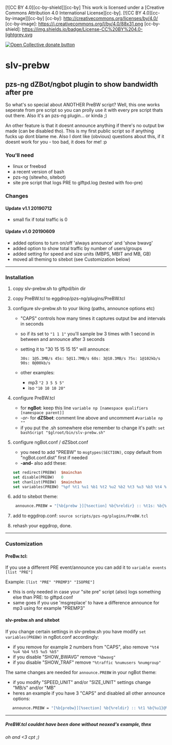 [![CC BY 4.0][cc-by-shield]][cc-by]
This work is licensed under a [Creative Commons Attribution 4.0 International License][cc-by].
[![CC BY 4.0][cc-by-image]][cc-by]
[cc-by]: http://creativecommons.org/licenses/by/4.0/
[cc-by-image]: https://i.creativecommons.org/l/by/4.0/88x31.png
[cc-by-shield]: https://img.shields.io/badge/License-CC%20BY%204.0-lightgrey.svg

 <span class="badge-opencollective"><a href="https://github.com/ZarTek-Creole/DONATE" title="Donate to this project"><img src="https://img.shields.io/badge/open%20collective-donate-yellow.svg" alt="Open Collective donate button" /></a></span>
# slv-prebw

## pzs-ng dZBot/ngbot plugin to show bandwidth after pre

So what's so special about ANOTHER PreBW script? Well, this one works
seperate from pre script so you can prolly use it with every pre script
thats out there. Also it's an pzs-ng plugin... or kinda ;)

An other feature is that it doesnt announce anything if there's no output bw
made (can be disabled tho). This is my first public script so if anything
fucks up dont blame me. Also I dont like (obvious) questions about this,
if it doesnt work for you - too bad, it does for me! :p

### You'll need

- linux or freebsd
- a recent version of bash
- pzs-ng (sitewho, sitebot)
- site pre script that logs PRE to glftpd.log (tested with foo-pre)

### Changes

#### Update v1.1 20190712

- small fix if total traffic is 0

#### Update v1.0 20190609

- added options to turn on/off 'always announce' and 'show bwavg'
- added option to show total traffic by number of users/groups
- added setting for speed and size units (MBPS, MBIT and MB, GB)
- moved all theming to sitebot (see Customization below)

* * *

### Installation

1. copy slv-prebw.sh to glftpd/bin dir
2. copy PreBW.tcl to eggdrop/pzs-ng/plugins/PreBW.tcl
3. configure slv-prebw.sh to your liking (paths, announce options etc)

   - "CAPS" controls how many times it captures output bw and intervals in seconds
   - so if its set to `"1 1 1"` you'll sample bw 3 times with 1 second in between and announce after 3 seconds
   - setting it to "30 15 15 15 15" will announce:

         30s: 1@5.3MB/s 45s: 5@11.7MB/s 60s: 3@10.3MB/s 75s: 1@102kb/s 90s: 0@00kb/s

   - other examples:
      - mp3 `"2 3 5 5 5"`
      - iso `"10 10 10 20"`

4. configure PreBW.tcl

   - for **ngBot**: keep this line `variable np [namespace qualifiers [namespace parent]]`
   - *-or-* for **dZSbot**: comment line above and uncomment `#variable np ""`
   - if you put the .sh somewhere else remember to change it's path: `set bashScript "$glroot/bin/slv-prebw.sh"`

5. configure ngBot.conf / dZSbot.conf

   - you need to add "PREBW" to `msgtypes(SECTION)`, copy default from "ngBot.conf.dist" first if needed
   - **-and-** also add these:

   ```tcl
   set redirect(PREBW)  $mainchan
   set disable(PREBW)   0
   set chanlist(PREBW)  $mainchan
   set variables(PREBW) "%pf %t1 %u1 %b1 %t2 %u2 %b2 %t3 %u3 %b3 %t4 %u4 %b4 %t5 %u5 %b5 %bwavg %traffic %numusers %numgroups"
   ```

6. add to sitebot theme:

   ```tcl
    announce.PREBW = "[%b{prebw }][%section] %b{%reldir} :: %t1s: %b{%u1}@%b{%b1}MB/s %t2s: %b{%u2}@%b{%b2}MB/s %t3s: %b{%u3}@%b{%b3}MB/s %t4s: %b{%u4}@%b{%b4}MB/s %t5s: %b{%u5}@%b{%b5}MB/s :: avg: %b{%bwavg}MB/s :: %b{%traffic}MB by %b{%numusers}u/%b{%numgroups}g"
   ```

7. add to eggdrop.conf: `source scripts/pzs-ng/plugins/PreBW.tcl`
8. rehash your eggdrop, done.

* * *

### Customization

#### PreBw.tcl:

If you use a different PRE event/announce you can add it to `variable events [list "PRE"]`

Example: `[list "PRE" "PREMP3" "ISOPRE"]`

- this is only needed in case your "site pre" script (also) logs something else than PRE: to glftpd.conf
- same goes if you use 'msgreplace' to have a difference announce for mp3 using for example "PREMP3"

#### slv-prebw.sh and sitebot

If you change certain settings in slv-prebw.sh you have modify `set variables(PREBW)` in ngBot.conf accordingly:

- if you remove for example 2 numbers from "CAPS", also remove `"%t4 %u4 %b4 %t5 %u5 %b5"`
- if you disable "SHOW_BWAVG" remove `"%bwavg"`
- if you disable "SHOW_TRAF" remove `"%traffic %numusers %numgroup"`

The same changes are needed for `announce.PREBW` in your ngBot theme:

- if you modify "SPEED_UNIT" and/or "SIZE_UNIT" settings change "MB/s" and/or "MB"
- heres an example if you have 3 "CAPS" and disabled all other announce options:

```tcl
   announce.PREBW = "[%b{prebw}][%section] %b{%reldir} :: %t1 %b{%u1}@%b{%b1}MB/s %t2 %b{%u2}@%b{%b2}MB/s %t3 %b{%u3}@%b{%b3}MB/s"
```

* * *

##### PreBW.tcl couldnt have been done without neoxed's example, thnx

###### oh and <3 cpt ;)
